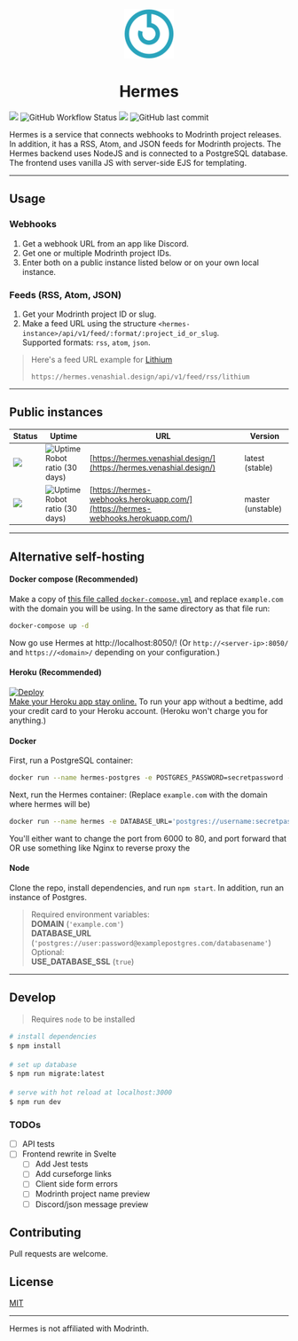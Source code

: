 <p align="center">
  <img src="static/images/logo/icon.svg" width="90" title="Logo">
</p>
<h1 align="center">Hermes</h1>

![](https://img.shields.io/github/package-json/v/venashial/hermes?style=for-the-badge) ![GitHub Workflow Status](https://img.shields.io/github/workflow/status/venashial/hermes/docker-build?style=for-the-badge) ![](https://img.shields.io/github/license/venashial/hermes?style=for-the-badge&) ![GitHub last commit](https://img.shields.io/github/last-commit/venashial/hermes?style=for-the-badge)

Hermes is a service that connects webhooks to Modrinth project releases. In addition, it has a RSS, Atom, and JSON feeds for Modrinth projects. The Hermes backend uses NodeJS and is connected to a PostgreSQL database. The frontend uses vanilla JS with server-side EJS for templating.

----

## Usage
### Webhooks
1. Get a webhook URL from an app like Discord.
2. Get one or multiple Modrinth project IDs.
3. Enter both on a public instance listed below or on your own local instance.

### Feeds (RSS, Atom, JSON)
1. Get your Modrinth project ID or slug.
2. Make a feed URL using the structure `<hermes-instance>/api/v1/feed/:format/:project_id_or_slug`.<br />
Supported formats: `rss`, `atom`, `json`.

> Here's a feed URL example for [Lithium](https://modrinth.com/mod/lithium)
> ```
> https://hermes.venashial.design/api/v1/feed/rss/lithium
> ```

----

## Public instances
| Status | Uptime | URL | Version |
| --- | --- | --- | --- |
| ![](https://img.shields.io/website?style=for-the-badge&url=https%3A%2F%2Fhermes.venashial.design%2F) | ![Uptime Robot ratio (30 days)](https://img.shields.io/uptimerobot/ratio/m788565267-e225bb8404dc18a09118f076?style=for-the-badge) | [https://hermes.venashial.design/](https://hermes.venashial.design/) | latest (stable) |
| ![](https://img.shields.io/website?style=for-the-badge&url=https%3A%2F%2Fhermes-webhooks.herokuapp.com%2F) | ![Uptime Robot ratio (30 days)](https://img.shields.io/uptimerobot/ratio/m788561541-bbab44bed8072f1b9ee7b9fe?style=for-the-badge) | [https://hermes-webhooks.herokuapp.com/](https://hermes-webhooks.herokuapp.com/) | master (unstable) |

----
## Alternative self-hosting
#### Docker compose (Recommended)
Make a copy of [this file called `docker-compose.yml`](./examples/docker-compose.yml) and replace `example.com` with the domain you will be using. In the same directory as that file run:
```bash
docker-compose up -d
```
Now go use Hermes at http://localhost:8050/! (Or `http://<server-ip>:8050/` and `https://<domain>/` depending on your configuration.)

#### Heroku (Recommended)
[![Deploy](https://www.herokucdn.com/deploy/button.svg)](https://heroku.com/deploy) <br />
[Make your Heroku app stay online.](https://kaffeine.herokuapp.com) To run your app without a bedtime, add your credit card to your Heroku account. (Heroku won't charge you for anything.)

#### Docker
First, run a PostgreSQL container:
```bash
docker run --name hermes-postgres -e POSTGRES_PASSWORD=secretpassword -e POSTGRES_USER=username -e POSTGRES_DB=hermes -p 5432:5432/tcp -d --restart unless-stopped postgres
```
Next, run the Hermes container: (Replace `example.com` with the domain where hermes will be)
```bash
docker run --name hermes -e DATABASE_URL='postgres://username:secretpassword@localhost:5432/hermes' -e DOMAIN='example.com' -p 8050:8060/tcp --restart unless-stopped ghcr.io/venashial/hermes:latest
```
You'll either want to change the port from 6000 to 80, and port forward that OR use something like Nginx to reverse proxy the

#### Node
Clone the repo, install dependencies, and run `npm start`. In addition, run an instance of Postgres.
> Required environment variables: <br />
> **DOMAIN** (`'example.com'`) <br />
> **DATABASE_URL** (`'postgres://user:password@examplepostgres.com/databasename'`)<br />
> Optional: <br />
> **USE_DATABASE_SSL** (`true`)

----
## Develop
> Requires `node` to be installed
```bash
# install dependencies
$ npm install

# set up database
$ npm run migrate:latest

# serve with hot reload at localhost:3000
$ npm run dev
```

### TODOs
- [ ] API tests
- [ ] Frontend rewrite in Svelte
  - [ ] Add Jest tests
  - [ ] Add curseforge links
  - [ ] Client side form errors
  - [ ] Modrinth project name preview
  - [ ] Discord/json message preview

## Contributing
Pull requests are welcome.

## License
[MIT](https://choosealicense.com/licenses/mit/)

----

Hermes is not affiliated with Modrinth.
